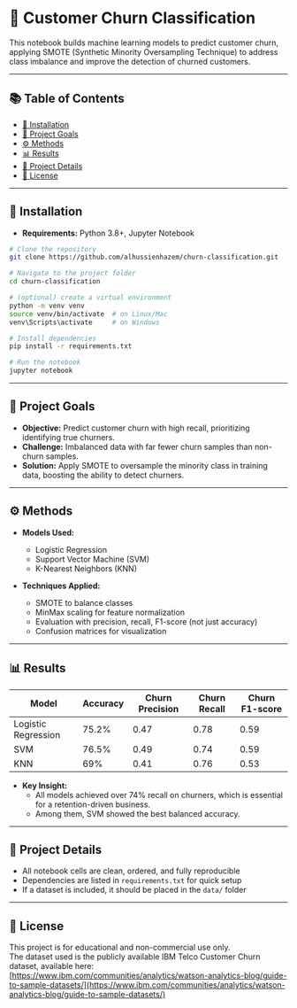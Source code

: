 # 🔮 Customer Churn Classification

This notebook builds machine learning models to predict customer churn, applying SMOTE (Synthetic Minority Oversampling Technique) to address class imbalance and improve the detection of churned customers.

---

## 📚 Table of Contents

- [🚀 Installation](#-installation)
- [🎯 Project Goals](#-project-goals)
- [⚙️ Methods](#%EF%B8%8F-methods)
- [📊 Results](#-results)
- [📝 Project Details](#-project-details)
- [📜 License](#-License)

---

## 🚀 Installation

- **Requirements:** Python 3.8+, Jupyter Notebook

```bash
# Clone the repository
git clone https://github.com/alhussienhazem/churn-classification.git

# Navigate to the project folder
cd churn-classification

# (optional) create a virtual environment
python -m venv venv
source venv/bin/activate  # on Linux/Mac
venv\Scripts\activate     # on Windows

# Install dependencies
pip install -r requirements.txt

# Run the notebook
jupyter notebook
```
---

## 🎯 Project Goals

- **Objective:** Predict customer churn with high recall, prioritizing identifying true churners.
- **Challenge:** Imbalanced data with far fewer churn samples than non-churn samples.
- **Solution:** Apply SMOTE to oversample the minority class in training data, boosting the ability to detect churners.

---

## ⚙️ Methods

- **Models Used:**
  - Logistic Regression
  - Support Vector Machine (SVM)
  - K-Nearest Neighbors (KNN)

- **Techniques Applied:**
  - SMOTE to balance classes
  - MinMax scaling for feature normalization
  - Evaluation with precision, recall, F1-score (not just accuracy)
  - Confusion matrices for visualization

---

## 📊 Results

| Model                | Accuracy | Churn Precision | Churn Recall | Churn F1-score |
|----------------------|----------|-----------------|--------------|----------------|
| Logistic Regression  | 75.2%    | 0.47            | 0.78         | 0.59           |
| SVM                  | 76.5%    | 0.49            | 0.74         | 0.59           |
| KNN                  | 69%      | 0.41            | 0.76         | 0.53           |

- **Key Insight:**
  - All models achieved over 74% recall on churners, which is essential for a retention-driven business.
  - Among them, SVM showed the best balanced accuracy.

---

## 📝 Project Details

- All notebook cells are clean, ordered, and fully reproducible  
- Dependencies are listed in `requirements.txt` for quick setup  
- If a dataset is included, it should be placed in the `data/` folder  
  
---
## 📜 License

This project is for educational and non-commercial use only.  
The dataset used is the publicly available IBM Telco Customer Churn dataset, available here:  
[https://www.ibm.com/communities/analytics/watson-analytics-blog/guide-to-sample-datasets/](https://www.ibm.com/communities/analytics/watson-analytics-blog/guide-to-sample-datasets/)

